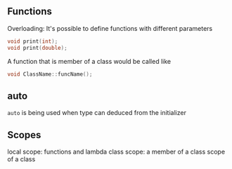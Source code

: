 ## Functions
Overloading: It's possible to define functions with different parameters
```cpp
void print(int);
void print(double);
```
A function that is member of a class would be called like
```cpp
void ClassName::funcName();
```
## auto
`auto` is being used when type can deduced from the initializer
## Scopes
local scope: functions and lambda
class scope: a member of a class scope of a class